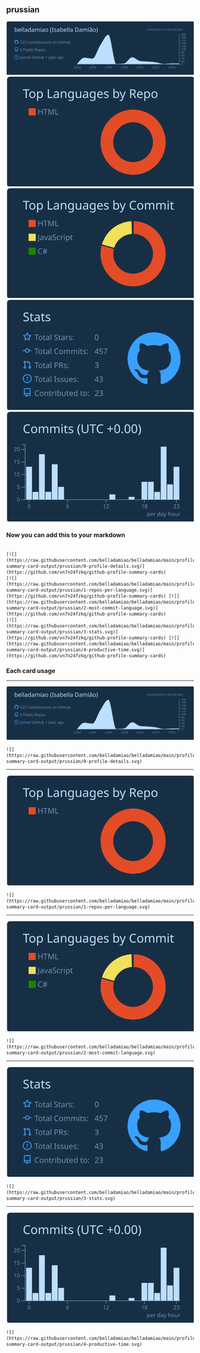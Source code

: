 ## prussian

[![](./0-profile-details.svg)](https://github.com/vn7n24fzkq/github-profile-summary-cards)
[![](./1-repos-per-language.svg)](https://github.com/vn7n24fzkq/github-profile-summary-cards) [![](./2-most-commit-language.svg)](https://github.com/vn7n24fzkq/github-profile-summary-cards)
[![](./3-stats.svg)](https://github.com/vn7n24fzkq/github-profile-summary-cards) [![](./4-productive-time.svg)](https://github.com/vn7n24fzkq/github-profile-summary-cards)
### Now you can add this to your markdown
```

[![](https://raw.githubusercontent.com/belladamiao/belladamiao/main/profile-summary-card-output/prussian/0-profile-details.svg)](https://github.com/vn7n24fzkq/github-profile-summary-cards)
[![](https://raw.githubusercontent.com/belladamiao/belladamiao/main/profile-summary-card-output/prussian/1-repos-per-language.svg)](https://github.com/vn7n24fzkq/github-profile-summary-cards) [![](https://raw.githubusercontent.com/belladamiao/belladamiao/main/profile-summary-card-output/prussian/2-most-commit-language.svg)](https://github.com/vn7n24fzkq/github-profile-summary-cards)
[![](https://raw.githubusercontent.com/belladamiao/belladamiao/main/profile-summary-card-output/prussian/3-stats.svg)](https://github.com/vn7n24fzkq/github-profile-summary-cards) [![](https://raw.githubusercontent.com/belladamiao/belladamiao/main/profile-summary-card-output/prussian/4-productive-time.svg)](https://github.com/vn7n24fzkq/github-profile-summary-cards)

```

### Each card usage
---

![](./0-profile-details.svg)

```
![](https://raw.githubusercontent.com/belladamiao/belladamiao/main/profile-summary-card-output/prussian/0-profile-details.svg)
```

    

---

![](./1-repos-per-language.svg)

```
![](https://raw.githubusercontent.com/belladamiao/belladamiao/main/profile-summary-card-output/prussian/1-repos-per-language.svg)
```

    

---

![](./2-most-commit-language.svg)

```
![](https://raw.githubusercontent.com/belladamiao/belladamiao/main/profile-summary-card-output/prussian/2-most-commit-language.svg)
```

    

---

![](./3-stats.svg)

```
![](https://raw.githubusercontent.com/belladamiao/belladamiao/main/profile-summary-card-output/prussian/3-stats.svg)
```

    

---

![](./4-productive-time.svg)

```
![](https://raw.githubusercontent.com/belladamiao/belladamiao/main/profile-summary-card-output/prussian/4-productive-time.svg)
```

    
